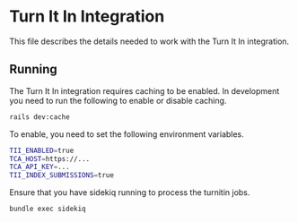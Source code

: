 # Turn It In Integration

This file describes the details needed to work with the Turn It In integration.

## Running

The Turn It In integration requires caching to be enabled. In development you need to run the following to enable or disable caching.

```sh
rails dev:cache
```

To enable, you need to set the following environment variables.

```sh
TII_ENABLED=true
TCA_HOST=https://...
TCA_API_KEY=...
TII_INDEX_SUBMISSIONS=true
```

Ensure that you have sidekiq running to process the turnitin jobs.

```sh
bundle exec sidekiq
```
